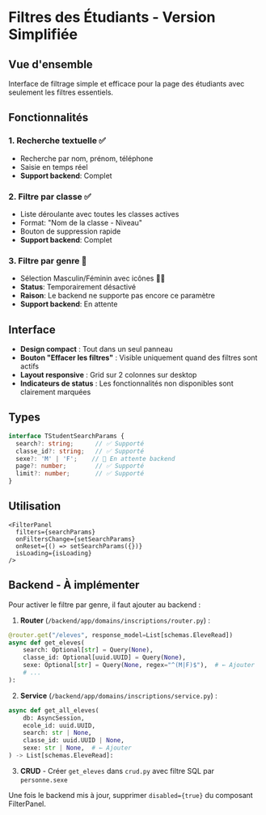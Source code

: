 # Filtres des Étudiants - Version Simplifiée

## Vue d'ensemble

Interface de filtrage simple et efficace pour la page des étudiants avec seulement les filtres essentiels.

## Fonctionnalités

### 1. Recherche textuelle ✅
- Recherche par nom, prénom, téléphone
- Saisie en temps réel
- **Support backend**: Complet

### 2. Filtre par classe ✅
- Liste déroulante avec toutes les classes actives
- Format: "Nom de la classe - Niveau"
- Bouton de suppression rapide
- **Support backend**: Complet

### 3. Filtre par genre 🚧
- Sélection Masculin/Féminin avec icônes 👦👧
- **Status**: Temporairement désactivé
- **Raison**: Le backend ne supporte pas encore ce paramètre
- **Support backend**: En attente

## Interface

- **Design compact** : Tout dans un seul panneau
- **Bouton "Effacer les filtres"** : Visible uniquement quand des filtres sont actifs
- **Layout responsive** : Grid sur 2 colonnes sur desktop
- **Indicateurs de status** : Les fonctionnalités non disponibles sont clairement marquées

## Types

```typescript
interface TStudentSearchParams {
  search?: string;      // ✅ Supporté
  classe_id?: string;   // ✅ Supporté  
  sexe?: 'M' | 'F';    // 🚧 En attente backend
  page?: number;        // ✅ Supporté
  limit?: number;       // ✅ Supporté
}
```

## Utilisation

```tsx
<FilterPanel
  filters={searchParams}
  onFiltersChange={setSearchParams}
  onReset={() => setSearchParams({})}
  isLoading={isLoading}
/>
```

## Backend - À implémenter

Pour activer le filtre par genre, il faut ajouter au backend :

1. **Router** (`/backend/app/domains/inscriptions/router.py`) :
```python
@router.get("/eleves", response_model=List[schemas.EleveRead])
async def get_eleves(
    search: Optional[str] = Query(None),
    classe_id: Optional[uuid.UUID] = Query(None),
    sexe: Optional[str] = Query(None, regex="^(M|F)$"),  # ← Ajouter
    # ...
):
```

2. **Service** (`/backend/app/domains/inscriptions/service.py`) :
```python
async def get_all_eleves(
    db: AsyncSession,
    ecole_id: uuid.UUID,
    search: str | None,
    classe_id: uuid.UUID | None,
    sexe: str | None,  # ← Ajouter
) -> List[schemas.EleveRead]:
```

3. **CRUD** - Créer `get_eleves` dans `crud.py` avec filtre SQL par `personne.sexe`

Une fois le backend mis à jour, supprimer `disabled={true}` du composant FilterPanel.